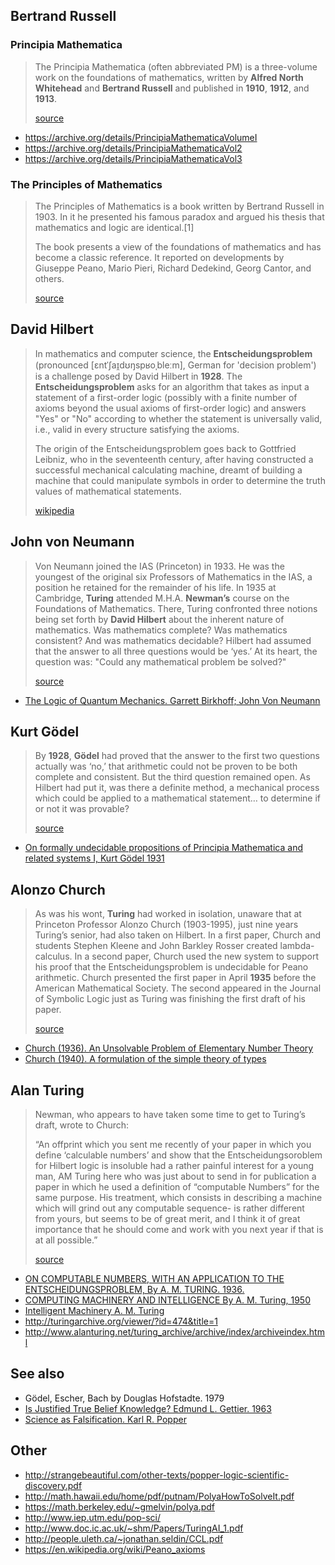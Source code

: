 ## Bertrand Russell

### Principia Mathematica

> The Principia Mathematica (often abbreviated PM) is a three-volume work on the foundations of mathematics, written by **Alfred North Whitehead** and **Bertrand Russell** and published in **1910**, **1912**, and **1913**.
>
> [source](https://en.wikipedia.org/wiki/Principia_Mathematica)

- https://archive.org/details/PrincipiaMathematicaVolumeI
- https://archive.org/details/PrincipiaMathematicaVol2
- https://archive.org/details/PrincipiaMathematicaVol3

### The Principles of Mathematics

> The Principles of Mathematics is a book written by Bertrand Russell in 1903. In it he presented his famous paradox and argued his thesis that mathematics and logic are identical.[1]
>
> The book presents a view of the foundations of mathematics and has become a classic reference. It reported on developments by Giuseppe Peano, Mario Pieri, Richard Dedekind, Georg Cantor, and others.
>
> [source](https://en.wikipedia.org/wiki/The_Principles_of_Mathematics)

## David Hilbert

> In mathematics and computer science, the **Entscheidungsproblem** (pronounced [ɛntˈʃaɪ̯dʊŋspʁoˌbleːm], German for 'decision problem') is a challenge posed by David Hilbert in **1928**. The **Entscheidungsproblem** asks for an algorithm that takes as input a statement of a first-order logic (possibly with a finite number of axioms beyond the usual axioms of first-order logic) and answers "Yes" or "No" according to whether the statement is universally valid, i.e., valid in every structure satisfying the axioms.
>
> The origin of the Entscheidungsproblem goes back to Gottfried Leibniz, who in the seventeenth century, after having constructed a successful mechanical calculating machine, dreamt of building a machine that could manipulate symbols in order to determine the truth values of mathematical statements.
>
> [wikipedia](https://en.wikipedia.org/wiki/Entscheidungsproblem)

## John von Neumann

> Von Neumann joined the IAS (Princeton) in 1933. He was the youngest of the original six Professors of Mathematics in the IAS, a position he retained for the remainder of his life.
> In 1935 at Cambridge, **Turing** attended M.H.A. **Newman’s** course on the Foundations of Mathematics. There, Turing confronted three notions being set forth by **David Hilbert** about the inherent nature of mathematics. Was mathematics complete? Was mathematics consistent? And was mathematics decidable? Hilbert had assumed that the answer to all three questions would be ‘yes.’ At its heart, the question was: "Could any mathematical problem be solved?"
>
> [source](https://www.princeton.edu/turing/alan/history-of-computing-at-p/)

- [The Logic of Quantum Mechanics. Garrett Birkhoff; John Von Neumann](http://www.fulviofrisone.com/attachments/article/451/the%20logic%20of%20quantum%20mechanics%201936.pdf)

## Kurt Gödel

> By **1928**, **Gödel** had proved that the answer to the first two questions actually was ‘no,’ that arithmetic could not be proven to be both complete and consistent. But the third question remained open. As Hilbert had put it, was there a definite method, a mechanical process which could be applied to a mathematical statement… to determine if or not it was provable?
>
> [source](https://www.princeton.edu/turing/alan/history-of-computing-at-p/)

- [On formally undecidable propositions of Principia Mathematica and related systems I, Kurt Gödel 1931](http://www.research.ibm.com/people/h/hirzel/papers/canon00-goedel.pdf)

## Alonzo Church

> As was his wont, **Turing** had worked in isolation, unaware that at Princeton Professor Alonzo Church (1903-1995), just nine years Turing’s senior, had also taken on Hilbert.  In a first paper, Church and students Stephen Kleene and John Barkley Rosser created lambda-calculus. In a second paper, Church used the new system to support his proof that the Entscheidungsproblem is undecidable for Peano arithmetic. Church presented the first paper in April **1935** before the American Mathematical Society. The second appeared in the Journal of Symbolic Logic just as Turing was finishing the first draft of his paper.
>
> [source](https://www.princeton.edu/turing/alan/history-of-computing-at-p/)

- [Church (1936). An Unsolvable Problem of Elementary Number Theory](https://www.ics.uci.edu/~lopes/teaching/inf212W12/readings/church.pdf)
- [Church (1940). A formulation of the simple theory of types](http://www.classes.cs.uchicago.edu/archive/2007/spring/32001-1/papers/church-1940.pdf)

## Alan Turing

> Newman, who appears to have taken some time to get to Turing’s draft, wrote to Church:
>
> “An offprint which you sent me recently of your paper in which you define ‘calculable numbers’ and show that the Entscheidungsoroblem for Hilbert logic is insoluble had a rather painful interest for a young man, AM Turing here who was just about to send in for publication a paper in which he used a definition of “computable Numbers” for the same purpose. His treatment, which consists in describing a machine which will grind out any computable sequence- is rather different from yours, but seems to be of great merit, and I think it of great importance that he should come and work with you next year if that is at all possible.”
>
> [source](https://www.princeton.edu/turing/alan/history-of-computing-at-p/)

- [ON COMPUTABLE NUMBERS, WITH AN APPLICATION TO THE ENTSCHEIDUNGSPROBLEM, By A. M. TURING. 1936.](http://www.cs.virginia.edu/~robins/Turing_Paper_1936.pdf)
- [COMPUTING MACHINERY AND INTELLIGENCE By A. M. Turing, 1950](http://www.csee.umbc.edu/courses/471/papers/turing.pdf)
- [Intelligent Machinery A. M. Turing](http://aitopics.org/sites/default/files/classic/Machine%20Intelligence%205/MI5-Prologue-Turing.pdf)
- http://turingarchive.org/viewer/?id=474&title=1
- http://www.alanturing.net/turing_archive/archive/index/archiveindex.html

## See also

- Gödel, Escher, Bach by Douglas Hofstadte. 1979
- [Is Justified True Belief Knowledge? Edmund L. Gettier. 1963](http://www-bcf.usc.edu/~kleinsch/Gettier.pdf)
- [Science as Falsification. Karl R. Popper](http://www.stephenjaygould.org/ctrl/popper_falsification.html)

## Other

- http://strangebeautiful.com/other-texts/popper-logic-scientific-discovery.pdf
- http://math.hawaii.edu/home/pdf/putnam/PolyaHowToSolveIt.pdf
- https://math.berkeley.edu/~gmelvin/polya.pdf
- http://www.iep.utm.edu/pop-sci/
- http://www.doc.ic.ac.uk/~shm/Papers/TuringAI_1.pdf
- http://people.uleth.ca/~jonathan.seldin/CCL.pdf
- https://en.wikipedia.org/wiki/Peano_axioms
